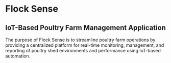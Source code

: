 # Flock Sense
## IoT-Based Poultry Farm Management Application
The purpose of Flock Sense is to streamline poultry farm operations by providing a centralized platform for real-time monitoring, management, and reporting of poultry shed environments and performance using IoT-based automation.
